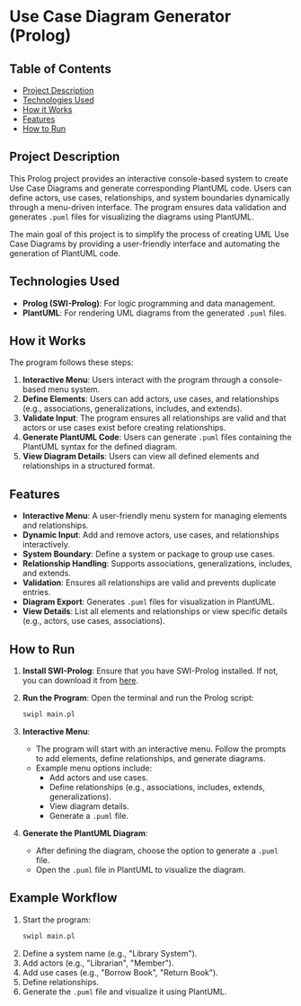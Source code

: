 # Use Case Diagram Generator (Prolog)

## Table of Contents

- [Project Description](#project-description)
- [Technologies Used](#technologies-used)
- [How it Works](#how-it-works)
- [Features](#features)
- [How to Run](#how-to-run)

## Project Description

This Prolog project provides an interactive console-based system to create Use Case Diagrams and generate corresponding PlantUML code. Users can define actors, use cases, relationships, and system boundaries dynamically through a menu-driven interface. The program ensures data validation and generates `.puml` files for visualizing the diagrams using PlantUML.

The main goal of this project is to simplify the process of creating UML Use Case Diagrams by providing a user-friendly interface and automating the generation of PlantUML code.

## Technologies Used

- **Prolog (SWI-Prolog)**: For logic programming and data management.
- **PlantUML**: For rendering UML diagrams from the generated `.puml` files.

## How it Works

The program follows these steps:
1. **Interactive Menu**: Users interact with the program through a console-based menu system.
2. **Define Elements**: Users can add actors, use cases, and relationships (e.g., associations, generalizations, includes, and extends).
3. **Validate Input**: The program ensures all relationships are valid and that actors or use cases exist before creating relationships.
4. **Generate PlantUML Code**: Users can generate `.puml` files containing the PlantUML syntax for the defined diagram.
5. **View Diagram Details**: Users can view all defined elements and relationships in a structured format.

## Features

- **Interactive Menu**: A user-friendly menu system for managing elements and relationships.
- **Dynamic Input**: Add and remove actors, use cases, and relationships interactively.
- **System Boundary**: Define a system or package to group use cases.
- **Relationship Handling**: Supports associations, generalizations, includes, and extends.
- **Validation**: Ensures all relationships are valid and prevents duplicate entries.
- **Diagram Export**: Generates `.puml` files for visualization in PlantUML.
- **View Details**: List all elements and relationships or view specific details (e.g., actors, use cases, associations).

## How to Run

1. **Install SWI-Prolog**: Ensure that you have SWI-Prolog installed. If not, you can download it from [here](https://www.swi-prolog.org/Download.html).

2. **Run the Program**:
    Open the terminal and run the Prolog script:
    ```bash
    swipl main.pl
    ```

3. **Interactive Menu**:
    - The program will start with an interactive menu. Follow the prompts to add elements, define relationships, and generate diagrams.
    - Example menu options include:
      - Add actors and use cases.
      - Define relationships (e.g., associations, includes, extends, generalizations).
      - View diagram details.
      - Generate a `.puml` file.

4. **Generate the PlantUML Diagram**:
    - After defining the diagram, choose the option to generate a `.puml` file.
    - Open the `.puml` file in PlantUML to visualize the diagram.

## Example Workflow

1. Start the program:
    ```bash
    swipl main.pl
    ```
2. Define a system name (e.g., "Library System").
3. Add actors (e.g., "Librarian", "Member").
4. Add use cases (e.g., "Borrow Book", "Return Book").
5. Define relationships.
6. Generate the `.puml` file and visualize it using PlantUML.
